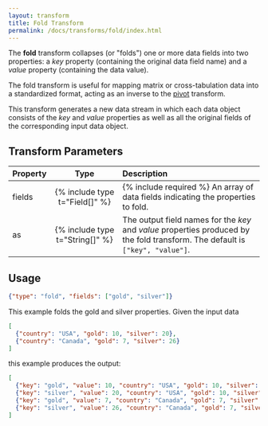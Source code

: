 ```yaml
---
layout: transform
title: Fold Transform
permalink: /docs/transforms/fold/index.html
---
```


The **fold** transform collapses (or "folds") one or more data fields into two properties: a _key_ property (containing the original data field name) and a _value_ property (containing the data value).

The fold transform is useful for mapping matrix or cross-tabulation data into a standardized format, acting as an inverse to the [pivot](../pivot) transform.

This transform generates a new data stream in which each data object consists of the _key_ and _value_ properties as well as all the original fields of the corresponding input data object.

## Transform Parameters

| Property            | Type                            | Description   |
| :------------------ | :-----------------------------: | :------------ |
| fields              | {% include type t="Field[]" %}  | {% include required %} An array of data fields indicating the properties to fold.|
| as                  | {% include type t="String[]" %} | The output field names for the _key_ and _value_ properties produced by the fold transform. The default is `["key", "value"]`.|

## Usage

```json
{"type": "fold", "fields": ["gold", "silver"]}
```

This example folds the gold and silver properties. Given the input data

```json
[
  {"country": "USA", "gold": 10, "silver": 20},
  {"country": "Canada", "gold": 7, "silver": 26}
]
```

this example produces the output:

```json
[
  {"key": "gold", "value": 10, "country": "USA", "gold": 10, "silver": 20},
  {"key": "silver", "value": 20, "country": "USA", "gold": 10, "silver": 20},
  {"key": "gold", "value": 7, "country": "Canada", "gold": 7, "silver": 26},
  {"key": "silver", "value": 26, "country": "Canada", "gold": 7, "silver": 26}
]
```
